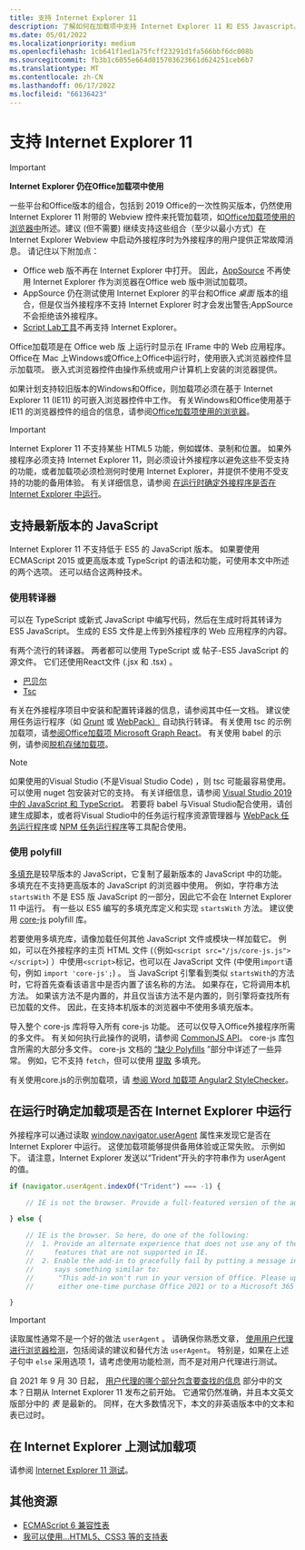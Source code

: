```yaml
---
title: 支持 Internet Explorer 11
description: 了解如何在加载项中支持 Internet Explorer 11 和 ES5 Javascript。
ms.date: 05/01/2022
ms.localizationpriority: medium
ms.openlocfilehash: 1cb641f1ed1a75fcff23291d1fa566bbf6dc008b
ms.sourcegitcommit: fb3b1c6055e664d015703623661d624251ceb6b7
ms.translationtype: MT
ms.contentlocale: zh-CN
ms.lasthandoff: 06/17/2022
ms.locfileid: "66136423"
---
```

# <a name="support-internet-explorer-11"></a>支持 Internet Explorer 11

> [!IMPORTANT]
> **Internet Explorer 仍在Office加载项中使用**
>
> 一些平台和Office版本的组合，包括到 2019 Office的一次性购买版本，仍然使用 Internet Explorer 11 附带的 Webview 控件来托管加载项，如[Office加载项使用的浏览器中](../concepts/browsers-used-by-office-web-add-ins.md)所述。建议 (但不需要) 继续支持这些组合（至少以最小方式）在 Internet Explorer Webview 中启动外接程序时为外接程序的用户提供正常故障消息。 请记住以下附加点：
>
> - Office web 版不再在 Internet Explorer 中打开。 因此，[AppSource](/office/dev/store/submit-to-appsource-via-partner-center) 不再使用 Internet Explorer 作为浏览器在Office web 版中测试加载项。
> - AppSource 仍在测试使用 Internet Explorer 的平台和Office *桌面* 版本的组合，但是仅当外接程序不支持 Internet Explorer 时才会发出警告;AppSource 不会拒绝该外接程序。
> - [Script Lab工具](../overview/explore-with-script-lab.md)不再支持 Internet Explorer。

Office加载项是在 Office web 版 上运行时显示在 IFrame 中的 Web 应用程序。 Office在 Mac 上Windows或Office上Office中运行时，使用嵌入式浏览器控件显示加载项。 嵌入式浏览器控件由操作系统或用户计算机上安装的浏览器提供。

如果计划支持较旧版本的Windows和Office，则加载项必须在基于 Internet Explorer 11 (IE11) 的可嵌入浏览器控件中工作。 有关Windows和Office使用基于 IE11 的浏览器控件的组合的信息，请参阅[Office加载项使用的浏览器](../concepts/browsers-used-by-office-web-add-ins.md)。

> [!IMPORTANT]
> Internet Explorer 11 不支持某些 HTML5 功能，例如媒体、录制和位置。 如果外接程序必须支持 Internet Explorer 11，则必须设计外接程序以避免这些不受支持的功能，或者加载项必须检测何时使用 Internet Explorer，并提供不使用不受支持的功能的备用体验。 有关详细信息，请参阅 [在运行时确定外接程序是否在 Internet Explorer 中运行](#determine-at-runtime-if-the-add-in-is-running-in-internet-explorer)。

## <a name="support-for-recent-versions-of-javascript"></a>支持最新版本的 JavaScript

Internet Explorer 11 不支持低于 ES5 的 JavaScript 版本。 如果要使用 ECMAScript 2015 或更高版本或 TypeScript 的语法和功能，可使用本文中所述的两个选项。 还可以结合这两种技术。

### <a name="use-a-transpiler"></a>使用转译器

可以在 TypeScript 或新式 JavaScript 中编写代码，然后在生成时将其转译为 ES5 JavaScript。 生成的 ES5 文件是上传到外接程序的 Web 应用程序的内容。

有两个流行的转译器。 两者都可以使用 TypeScript 或 帖子-ES5 JavaScript 的源文件。 它们还使用React文件 (.jsx 和 .tsx) 。

- [巴贝尔](https://babeljs.io/)
- [Tsc](https://www.typescriptlang.org/index.html)

有关在外接程序项目中安装和配置转译器的信息，请参阅其中任一文档。 建议使用任务运行程序（如 [Grunt](https://gruntjs.com/) 或 [WebPack）](https://webpack.js.org/) 自动执行转译。 有关使用 tsc 的示例加载项，请[参阅Office加载项 Microsoft Graph React](https://github.com/OfficeDev/Office-Add-in-samples/tree/main/Samples/auth/Office-Add-in-Microsoft-Graph-React)。 有关使用 babel 的示例，请参阅[脱机存储加载项](https://github.com/OfficeDev/Office-Add-in-samples/tree/main/Samples/Excel.OfflineStorageAddin)。

> [!NOTE]
> 如果使用的Visual Studio (不是Visual Studio Code) ，则 tsc 可能最容易使用。 可以使用 nuget 包安装对它的支持。 有关详细信息，请参阅 [Visual Studio 2019 中的 JavaScript 和 TypeScript](/visualstudio/javascript/javascript-in-vs-2019)。 若要将 babel 与Visual Studio配合使用，请创建生成脚本，或者将Visual Studio中的任务运行程序资源管理器与 [WebPack 任务运行程序](https://marketplace.visualstudio.com/items?itemName=MadsKristensen.WebPackTaskRunner)或 [NPM 任务运行程序](https://marketplace.visualstudio.com/items?itemName=MadsKristensen.NPMTaskRunner)等工具配合使用。

### <a name="use-a-polyfill"></a>使用 polyfill

[多填充](https://en.wikipedia.org/wiki/Polyfill_(programming))是较早版本的 JavaScript，它复制了最新版本的 JavaScript 中的功能。 多填充在不支持更高版本的 JavaScript 的浏览器中使用。 例如，字符串方法 `startsWith` 不是 ES5 版 JavaScript 的一部分，因此它不会在 Internet Explorer 11 中运行。 有一些以 ES5 编写的多填充库定义和实现 `startsWith` 方法。 建议使用 [core-js](https://github.com/zloirock/core-js) polyfill 库。

若要使用多填充库，请像加载任何其他 JavaScript 文件或模块一样加载它。 例如，可以在外接程序的主页 HTML 文件 (（例如`<script src="/js/core-js.js"></script>`) ）中使用`<script>`标记，也可以在 JavaScript 文件 (中使用`import`语句，例如 `import 'core-js';`) 。 当 JavaScript 引擎看到类似 `startsWith`的方法时，它将首先查看该语言中是否内置了该名称的方法。 如果存在，它将调用本机方法。 如果该方法不是内置的，并且仅当该方法不是内置的，则引擎将查找所有已加载的文件。 因此，在支持本机版本的浏览器中不使用多填充版本。

导入整个 core-js 库将导入所有 core-js 功能。 还可以仅导入Office外接程序所需的多文件。 有关如何执行此操作的说明，请参阅 [CommonJS API](https://github.com/zloirock/core-js#commonjs-api)。 core-js 库包含所需的大部分多文件。 core-js 文档的 [“缺少 Polyfills](https://github.com/zloirock/core-js#missing-polyfills) ”部分中详述了一些异常。 例如，它不支持 `fetch`，但可以使用 [提取](https://github.com/github/fetch) 多填充。

有关使用core.js的示例加载项，请 [参阅 Word 加载项 Angular2 StyleChecker](https://github.com/OfficeDev/Word-Add-in-Angular2-StyleChecker)。

## <a name="determine-at-runtime-if-the-add-in-is-running-in-internet-explorer"></a>在运行时确定加载项是否在 Internet Explorer 中运行

外接程序可以通过读取 [window.navigator.userAgent](https://developer.mozilla.org/docs/Web/API/Navigator/userAgent) 属性来发现它是否在 Internet Explorer 中运行。 这使加载项能够提供备用体验或正常失败。 示例如下。 请注意，Internet Explorer 发送以“Trident”开头的字符串作为 userAgent 的值。

```javascript
if (navigator.userAgent.indexOf("Trident") === -1) {

    // IE is not the browser. Provide a full-featured version of the add-in here.

} else {

    // IE is the browser. So here, do one of the following: 
    //  1. Provide an alternate experience that does not use any of the HTML5
    //     features that are not supported in IE.
    //  2. Enable the add-in to gracefully fail by putting a message in the UI that
    //     says something similar to: 
    //      "This add-in won't run in your version of Office. Please upgrade to 
    //      either one-time purchase Office 2021 or to a Microsoft 365 account."          

}
```

> [!IMPORTANT]
> 读取属性通常不是一个好的做法 `userAgent` 。 请确保你熟悉文章， [使用用户代理进行浏览器检测](https://developer.mozilla.org/docs/Web/HTTP/Browser_detection_using_the_user_agent)，包括阅读的建议和替代方法 `userAgent`。 特别是，如果在上述子句中 `else` 采用选项 1，请考虑使用功能检测，而不是对用户代理进行测试。
>
> 自 2021 年 9 月 30 日起， [用户代理的哪个部分包含要查找的信息](https://developer.mozilla.org/docs/Web/HTTP/Browser_detection_using_the_user_agent#which_part_of_the_user_agent_contains_the_information_you_are_looking_for) 部分中的文本？日期从 Internet Explorer 11 发布之前开始。 它通常仍然准确，并且本文英文版部分中的 *表* 是最新的。 同样，在大多数情况下，本文的非英语版本中的文本和表已过时。

## <a name="test-an-add-in-on-internet-explorer"></a>在 Internet Explorer 上测试加载项

请参阅 [Internet Explorer 11 测试](../testing/ie-11-testing.md)。

## <a name="additional-resources"></a>其他资源

- [ECMAScript 6 兼容性表](https://kangax.github.io/compat-table/es6/)
- [我可以使用...HTML5、CSS3 等的支持表](https://caniuse.com/)
